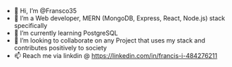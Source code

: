 - 👋 Hi, I’m @Fransco35
- 👀 I’m a Web developer, MERN (MongoDB, Express, React, Node.js) stack specifically
- 🌱 I’m currently learning PostgreSQL
- 💞️ I’m looking to collaborate on any Project that uses my stack and contributes positively to society
- 📫 Reach me via linkdin @ https://linkedin.com/in/francis-i-484276211

